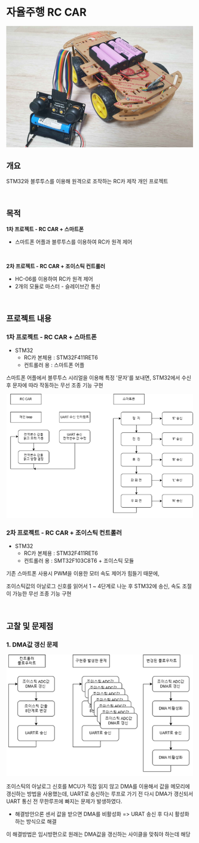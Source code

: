 # 자율주행 RC CAR


<img src="src_img/20250219_22525602.jpg" alt="smart_stick" width="500">

<br/>

## 개요
STM32와 블루투스를 이용해 원격으로 조작하는 RC카 제작 개인 프로젝트

<br/>

## 목적


**1차 프로젝트 - RC CAR + 스마트폰**

- 스마트폰 어플과 블루투스를 이용하여 RC카 원격 제어

<br/>

**2차 프로젝트 - RC CAR + 조이스틱 컨트롤러**

- HC-06를 이용하여 RC카 원격 제어
- 2개의 모듈로 마스터 - 슬레이브간 통신

<br/>

## 프로젝트 내용

### 1차 프로젝트 - RC CAR + 스마트폰

- STM32
  - RC카 본체용 : STM32F411RET6
  - 컨트롤러 용 : 스마트폰 어플

스마트폰 어플에서 블루투스 시리얼을 이용해 특정 '문자'를 보내면, STM32에서 수신 후 문자에 따라 작동하는 무선 조종 기능 구현

<img src="src_img/tracktracerRC_controllerv01_1.drawio.png" alt="smart_stick" width="500">



<br/>

### 2차 프로젝트 - RC CAR + 조이스틱 컨트롤러

- STM32
  - RC카 본체용 : STM32F411RET6
  - 컨트롤러 용 : SMT32F103C8T6 + 조이스틱 모듈

기존 스마트폰 사용시 PWM을 이용한 모터 속도 제어가 힘들기 때문에, 

조이스틱값의 아날로그 신호를 읽어서 1 ~ 4단계로 나눈 후 STM32에 송신, 속도 조절이 가능한 무선 조종 기능 구현



<br/>

## 고찰 및 문제점

### 1. DMA값 갱신 문제


<img src="src_img/tracktracerRC_controllerv01_2.drawio.png" alt="smart_stick" width="500">


조이스틱의 아날로그 신호를 MCU가 직접 읽지 않고 DMA를 이용해서 값을 메모리에 갱신하는 방법을 사용했는데, UART로 송신하는 루프로 가기 전 다시 DMA가 갱신되서 UART 통신 전 무한루프에 빠지는 문제가 발생하였다.

- 해결방안으론 센서 값을 받으면 DMA를 비활성화 => URAT 송신 후 다시 활성화 하는 방식으로 해결

이 해결방법은 임시방편으로 원래는 DMA값을 갱신하는 사이클을 맞춰야 하는데 해당 


